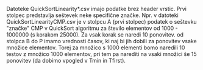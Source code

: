 Datoteke QuickSortLinearity*.csv imajo podatke brez header vrstic.
Prvi stolpec predstavlja seštevek neke specifične značke. Npr. v 
datoteki QuickSortLinearityCMP.csv je v stolpcu A (prvi stolpec) podatek
o seštevku "značke" CMP v QuickSort algoritmu za število elementov od
1000 - 1000000 (s korakom 25000). Za vsak korak se naredi 10 ponovitev.
od stolpca B do P imamo vrednosti časov, ki naj bi jih dobili za ponovitev 
vsake množice elementov. Torej za množico s 1000 elementi bomo naredili 10
testov z množico 1000 elementov, pri tem pa narediti na vsaki množici še 15
ponovitev (da dobimo vpogled v Tmin in Tfirst).
